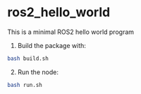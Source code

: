 # ros2_hello_world
This is a minimal ROS2 hello world program

1. Build the package with:
```bash
bash build.sh
```
2. Run the node:
```bash
bash run.sh
```
